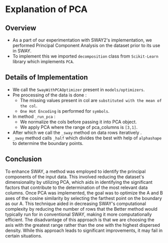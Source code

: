 # Explanation of PCA

## Overview
- As a part of our experimentation with SWAY2's implementation, we performed Principal Component Analysis on the dataset prior to its use in SWAY.
- To implement this we imported `decomposition` class from `Scikit-Learn` library which implements `PCA`.

## Details of Implementation
- We call the `SwayWithPCAOptimizer` present in `models/optimizers`.
- Pre processing of the data is done :
    - The missing values present in col are `substituted with the mean of the col`.
    - `One Hot Encoding` is performed for `symbols`.
- In method `_run_pca` :
    - We normalize the cols before passing it into PCA object.
    - We apply PCA where the range of pca_columns is `[3,1]`.
- After which we call the `_sway` method on data rows iteratively .
- `_sway` method calls `_half` which divides the best with help of `alphashape` to determine the boundary points. 

## Conclusion
To enhance SWAY, a method was employed to identify the principal components of the input data. This involved reducing the dataset's dimensionality by utilizing PCA, which aids in identifying the significant factors that contribute to the determination of the most relevant data columns. Once PCA was implemented, the goal was to optimize the A and B axes of the cosine similarity by selecting the farthest point on the boundary as our A. This technique aided in decreasing SWAY's computational complexity by reducing the number of rows that the Better method would typically run for in conventional SWAY, making it more computationally efficient. The disadvantage of this approach is that we are choosing the axis with the greatest range rather than the one with the highest dispersed density. While this approach leads to significant improvements, it may fail in certain situations.
